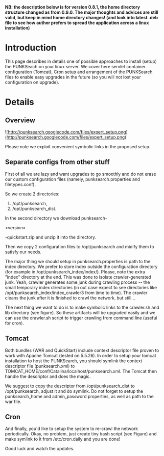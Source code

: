 **NB: the description below is for version 0.8.1, the home directory structure changed as from 0.9.0. The major thoughts and advices are still valid, but keep in mind home directory changes! (and look into latest .deb file to see how author prefers to spread the application across a linux installation)**

# Introduction #

This page describes in details one of possible approaches to install (setup) the PUNKSeach on your linux server.
We cover here servlet container configuration (Tomcat), Cron setup and arrangement of the PUNKSearch files to enable easy upgrades in the future (so you will not lost your configuration on upgrade).

# Details #

## Overview ##
![http://punksearch.googlecode.com/files/expert_setup.png](http://punksearch.googlecode.com/files/expert_setup.png)

Please note we exploit convenient symbolic links in the proposed setup.

## Separate configs from other stuff ##
First of all we are lazy and want upgrades to go smoothly and do not erase our custom configuration files (namely, punksearch.properties and filetypes.conf).

So we create 2 directories:
  1. /opt/punksearch,
  1. /opt/punksearch\_dist.

In the second directory we download punksearch-

&lt;version&gt;

-quickstart.zip and unzip it into the directory.

Then we copy 2 configuration files  to /opt/punksearch and midify them to satisfy our needs.

The major thing we should setup in punksearch.properties is path to the index directory.
We prefer to store index outside the configuration directory (for example in /opt/punksearch\_index/index/). Please, note the extra "index" directory at the end. This was done to isolate crawler-generated junk. Yeah, crawler generates some junk during crawling process -- the small temporary index directories (in out case expect to see directories like /opt/punksearch\_index/index\_crawler3 from time to time). The crawler cleans the junk after it is finished to crawl the network, but still...

The next thing we want to do is to make symbolic links to the crawler.sh and lib directory (see figure). So these artifacts will be upgraded easily and we can use the crawler.sh script to trigger crawling from command line (useful for cron).

## Tomcat ##

Both bundles (WAR and QuickStart) include context descriptor file proven to work with Apache Tomcat (tested on 5.5.26). In order to setup your tomcat installation to host the PUNKSearch, you should symlink the context descriptor file (punksearch.xml) to TOMCAT\_HOME/conf/Catalina/localhost/punksearch.xml. The Tomcat then handle the descriptor and does the magic.

We suggest to copy the descriptor from /opt/punksearch\_dist to /opt/punksearch, adjust it and do symlink. Do not forget to setup the punksearch\_home and admin\_password properties, as well as path to the war file.

## Cron ##

And finally, you'd like to setup the system to re-crawl the network periodically. Okay, no problem, just create tiny bash script (see Figure) and make symlink to it from /etc/cron.daily and you are done!

Good luck and watch the updates.